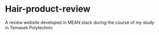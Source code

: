 # Hair-product-review
A review website developed in MEAN stack during the course of my study in Temasek Polytechnic
